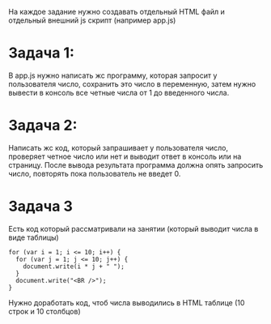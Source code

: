 На каждое задание нужно создавать отдельный HTML файл и отдельный внешний js скрипт (например app.js)


# Задача 1:
В app.js нужно написать жс программу, которая запросит у пользователя число, сохранить это число в переменную,
затем нужно вывести в консоль все четные числа от 1 до введенного числа.


# Задача 2:
Написать жс код, который запрашивает у пользователя число, проверяет четное число или нет и выводит ответ в консоль или на страницу. После вывода результата программа должна опять запросить число, повторять пока пользователь не введет 0.

# Задача 3
Есть код который рассматривали на занятии (который выводит числа в виде таблицы)

```
for (var i = 1; i <= 10; i++) {
  for (var j = 1; j <= 10; j++) {
    document.write(i * j + " ");
  }
  document.write("<BR />");
}
```

Нужно доработать код, чтоб числа выводились в HTML таблице (10 строк и 10 столбцов)

